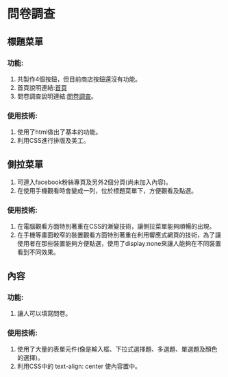 # 問卷調查

## 標題菜單
### 功能:
1. 共製作4個按鈕，但目前商店按鈕還沒有功能。
2. 首頁說明連結:[首頁](homepage.md)
3. 問卷調查說明連結:[問卷調查](quetion.md)。
### 使用技術:
1. 使用了html做出了基本的功能。
2. 利用CSS進行排版及美工。

## 側拉菜單
1. 可連入facebook粉絲專頁及另外2個分頁(尚未加入內容)。
2. 在使用手機觀看時會變成一列，位於標題菜單下，方便觀看及點選。
### 使用技術:
1. 在電腦觀看方面特別著重在CSS的漸變技術，讓側拉菜單能夠順暢的出現。
2. 在手機等畫面較窄的裝置觀看方面特別著重在利用響應式網頁的技術，為了讓使用者在那些裝置能夠方便點選，使用了display:none來讓人能夠在不同裝置看到不同效果。

## 內容
### 功能:
1. 讓人可以填寫問卷。
### 使用技術:
1. 使用了大量的表單元件(像是輸入框、下拉式選擇題、多選題、單選題及顏色的選擇)。
2. 利用CSS中的 text-align: center 使內容置中。
